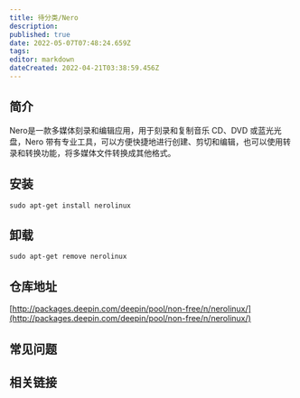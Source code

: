 ```yaml
---
title: 待分类/Nero
description: 
published: true
date: 2022-05-07T07:48:24.659Z
tags: 
editor: markdown
dateCreated: 2022-04-21T03:38:59.456Z
---
```


## 简介

Nero是一款多媒体刻录和编辑应用，用于刻录和复制音乐 CD、DVD 或蓝光光盘，Nero 带有专业工具，可以方便快捷地进行创建、剪切和编辑，也可以使用转录和转换功能，将多媒体文件转换成其他格式。

## 安装

`sudo apt-get install nerolinux`

## 卸载

`sudo apt-get remove nerolinux`

## 仓库地址

[http://packages.deepin.com/deepin/pool/non-free/n/nerolinux/](http://packages.deepin.com/deepin/pool/non-free/n/nerolinux/)

## 常见问题

## 相关链接
